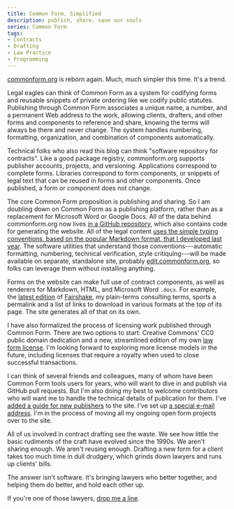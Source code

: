 ```yaml
---
title: Common Form, Simplified
description: publish, share, save our souls
series: Common Form
tags:
- Contracts
- Drafting
- Law Practice
- Programming
---
```


[commonform.org](https://commonform.org) is reborn again.  Much, much simpler this time.  It's a trend.

Legal eagles can think of Common Form as a system for codifying forms and reusable snippets of private ordering like we codify public statutes.  Publishing through Common Form associates a unique name, a number, and a permanent Web address to the work, allowing clients, drafters, and other forms and components to reference and share, knowing the terms will always be there and never change.  The system handles numbering, formatting, organization, and combination of components automatically.

Technical folks who also read this blog can think "software repository for contracts".  Like a good package registry, commonform.org supports publisher accounts, projects, and versioning.  Applications correspond to complete forms.  Libraries correspond to form components, or snippets of legal text that can be reused in forms and other components.  Once published, a form or component does not change.

The core Common Form proposition is publishing and sharing.  So I am doubling down on Common Form as a publishing platform, rather than as a replacement for Microsoft Word or Google Docs.  All of the data behind commonform.org now lives [in a GitHub repository](https://github.com/commonform/commonform.org), which also contains code for generating the website.  All of the legal content [uses the simple typing conventions, based on the popular Markdown format, that I developed last year](https://type.commonform.org).  The software utilities that understand those conventions---automatic formatting, numbering, technical verification, style critiquing---will be made available on separate, standalone site, probably [edit.commonform.org](https://edit.commonform.org), so folks can leverage them without installing anything.

Forms on the website can make full use of contract components, as well as renderers for Markdown, HTML, and Microsoft Word `.docx`.  For example, the [latest edition](ttps://commonform.org/kemitchell/fairshake/1e1u) of [Fairshake](ttps://commonform.org/kemitchell/fairshake), my plain-terms consulting terms, sports a permalink and a list of links to download in various formats at the top of its page.  The site generates all of that on its own.

I have also formalized the process of licensing work published through Common Form.  There are two options to start: Creative Commons' CC0 public domain dedication and a new, streamlined edition of my own [law form license](https://commonform.org/kemitchell/law-form-license/1e).  I'm looking forward to exploring more license models in the future, including licenses that require a royalty when used to close successful transactions.

I can think of several friends and colleagues, many of whom have been Common Form tools users for years, who will want to dive in and publish via GitHub pull requests.  But I'm also doing my best to welcome contributors who will want me to handle the technical details of publication for them.  I've [added a guide for new publishers](https://commonform.org/guide) to the site.  I've set up [a special e-mail address](mailto:kyle@commonform.org).  I'm in the process of moving all my ongoing open form projects over to the site.

All of us involved in contract drafting see the waste.  We see how little the basic rudiments of the craft have evolved since the 1990s.  We aren't sharing enough.  We aren't reusing enough.  Drafting a new form for a client takes too much time in dull drudgery, which grinds down lawyers and runs up clients' bills.

The answer isn't software.  It's bringing lawyers who better together, and helping them do better, and hold each other up.

If you're one of those lawyers, [drop me a line](mailto:kyle@commonform.org).
